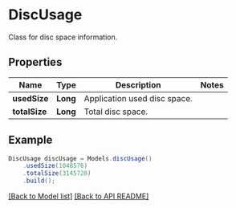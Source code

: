 # DiscUsage

Class for disc space information.

## Properties
Name | Type | Description | Notes
------------ | ------------- | ------------- | -------------
**usedSize** | **Long** | Application used disc space. | 
**totalSize** | **Long** | Total disc space. | 



## Example
```java
DiscUsage discUsage = Models.discUsage()
    .usedSize(1048576)
    .totalSize(3145728)
    .build();
```


[[Back to Model list]](Models.md) [[Back to API README]](README.md)
